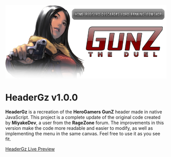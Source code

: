 ![Preview](preview.png)

# HeaderGz v1.0.0

**HeaderGz** is a recreation of the **HeroGamers GunZ** header made in native JavaScript. This project is a complete update of the original code created by **MiyakeDev**, a user from the **RageZone** forum. The improvements in this version make the code more readable and easier to modify, as well as implementing the menu in the same canvas. Feel free to use it as you see fit.

[HeaderGz Live Preview](https://tanya.hastur.dev/headerGz)
